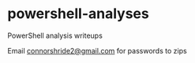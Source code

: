 # powershell-analyses
PowerShell analysis writeups

Email connorshride2@gmail.com for passwords to zips
